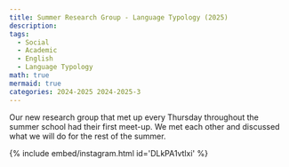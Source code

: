 ```yaml
---
title: Summer Research Group - Language Typology (2025)
description:
tags:
  - Social
  - Academic
  - English
  - Language Typology
math: true
mermaid: true
categories: 2024-2025 2024-2025-3
---
```


Our new research group that met up every Thursday throughout the summer school had their first meet-up. We met each other and discussed what we will do for the rest of the summer. 

{% include embed/instagram.html id='DLkPA1vtlxi' %}